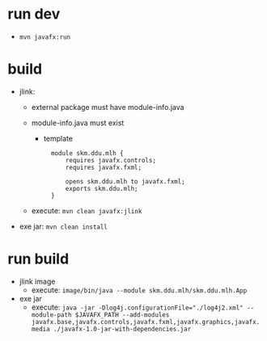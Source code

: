 # run dev

- `mvn javafx:run`

# build

- jlink:

  - external package must have module-info.java
  - module-info.java must exist

    - template

      ```
        module skm.ddu.mlh {
            requires javafx.controls;
            requires javafx.fxml;

            opens skm.ddu.mlh to javafx.fxml;
            exports skm.ddu.mlh;
        }
      ```

  - execute: `mvn clean javafx:jlink`

- exe jar: `mvn clean install`

# run build

- jlink image
  - execute: `image/bin/java --module skm.ddu.mlh/skm.ddu.mlh.App`
- exe jar
  - execute: `java -jar -Dlog4j.configurationFile="./log4j2.xml" --module-path $JAVAFX_PATH --add-modules javafx.base,javafx.controls,javafx.fxml,javafx.graphics,javafx.media ./javafx-1.0-jar-with-dependencies.jar`
